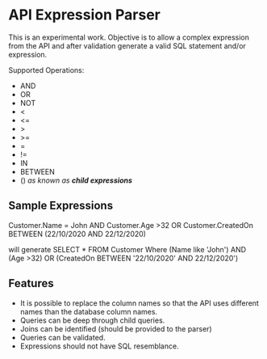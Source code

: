 
# API Expression Parser
This is an experimental work. Objective is to allow a complex expression from the API and after validation generate a valid SQL statement and/or expression. 

Supported Operations:
- AND
- OR
- NOT
- <
- <=
- &gt;
- &gt;=
- =
- !=
- IN
- BETWEEN
- ()    _as known as **child expressions**_ 

## Sample Expressions
Customer.Name = John AND Customer.Age >32 OR Customer.CreatedOn BETWEEN (22/10/2020 AND 22/12/2020)

will generate 
SELECT * 
FROM Customer
Where (Name like 'John') AND (Age >32) OR (CreatedOn BETWEEN '22/10/2020' AND 22/12/2020')


## Features
- It is possible to replace the column names so that the API uses different names than the database column names.
- Queries can be deep through child queries. 
- Joins can be identified (should be provided to the parser)
- Queries can be validated.
- Expressions should not have SQL resemblance. 
